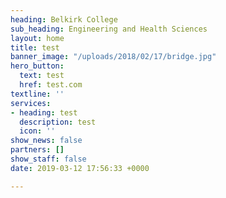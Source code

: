 ```yaml
---
heading: Belkirk College
sub_heading: Engineering and Health Sciences
layout: home
title: test
banner_image: "/uploads/2018/02/17/bridge.jpg"
hero_button:
  text: test
  href: test.com
textline: ''
services:
- heading: test
  description: test
  icon: ''
show_news: false
partners: []
show_staff: false
date: 2019-03-12 17:56:33 +0000

---
```

